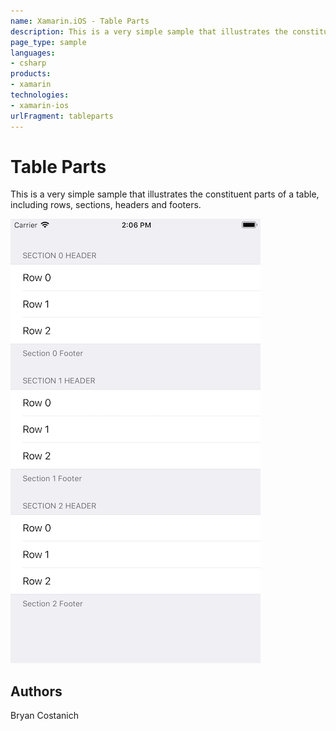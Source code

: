 ```yaml
---
name: Xamarin.iOS - Table Parts
description: This is a very simple sample that illustrates the constituent parts of a table, including rows, sections, headers and footers.
page_type: sample
languages:
- csharp
products:
- xamarin
technologies:
- xamarin-ios
urlFragment: tableparts
---
```

# Table Parts

This is a very simple sample that illustrates the constituent parts of a
table, including rows, sections, headers and footers. 

![Table Parts application screenshot](Screenshots/screenshot-1.png "Table Parts application screenshot")

## Authors

Bryan Costanich
